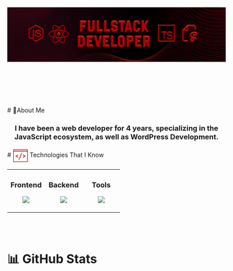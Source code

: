 <div style="margin-top:50px"></div>

![Banner](images/lucas04.png)

<div style="margin-bottom:100px"></div>

<div># 📝About Me</div>

<div align="center"><h3>I have been a web developer for 4 years, specializing in the JavaScript ecosystem, as well as WordPress Development.</h3></div>

<div># <img align="center" src="images/icons8-code-100.png" width ="35"/> Technologies That I Know</div>

<table align="center"><tr><td valign="top" width="33%">

### <div align="center"> Frontend </div>

<p align="center">
<img src="https://skillicons.dev/icons?i=ts,react,sass,nextjs,tailwind,wordpress&theme=light&perline=3" />
</p>

</td><td valign="top" width="33%">

### <div align="center"> Backend </div>

<p align="center">
<img src="https://skillicons.dev/icons?i=nodejs,mongodb,prisma,vitest,postgres&theme=dark&perline=3" />
</p>

</td><td valign="top" width="33%">

### <div align="center"> Tools </div>

<p align="center">
<img src="https://skillicons.dev/icons?i=vercel,github,git,regex,vscode&theme=dark&perline=3" />
</p>

</td></tr></table>
<br/><br/>

# 📊 GitHub Stats
